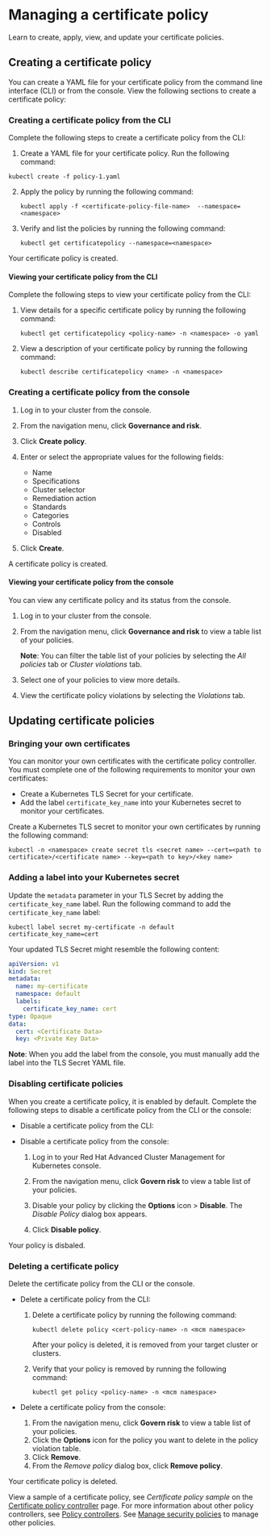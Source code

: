 # Managing a certificate policy

Learn to create, apply, view, and update your certificate policies.

## Creating a certificate policy 

You can create a YAML file for your certificate policy from the command line interface (CLI) or from the console. View the following sections to create a certificate policy:

### Creating a certificate policy from the CLI

Complete the following steps to create a certificate policy from the CLI:

1. Create a YAML file for your certificate policy. Run the following command:

  ```
  kubectl create -f policy-1.yaml
  ```

2. Apply the policy by running the following command:

   ```
   kubectl apply -f <certificate-policy-file-name>  --namespace=<namespace>
   ```

3. Verify and list the policies by running the following command:

   ```
   kubectl get certificatepolicy --namespace=<namespace>
   ```

Your certificate policy is created.

#### Viewing your certificate policy from the CLI

Complete the following steps to view your certificate policy from the CLI:

1. View details for a specific certificate policy by running the following command:

   ```
   kubectl get certificatepolicy <policy-name> -n <namespace> -o yaml
   ```

2. View a description of your certificate policy by running the following command:

   ```
   kubectl describe certificatepolicy <name> -n <namespace>
   ```

### Creating a certificate policy from the console

1. Log in to your cluster from the console.
2. From the navigation menu, click **Governance and risk**.
3. Click **Create policy**.
4. Enter or select the appropriate values for the following fields:
   * Name
   * Specifications
   * Cluster selector
   * Remediation action
   * Standards
   * Categories
   * Controls
   * Disabled

5. Click **Create**.

A certificate policy is created. 

#### Viewing your certificate policy from the console

You can view any certificate policy and its status from the console.

1. Log in to your cluster from the console.
2. From the navigation menu, click **Governance and risk** to view a table list of your policies.

   **Note**: You can filter the table list of your policies by selecting the _All policies_ tab or _Cluster violations_ tab.
4. Select one of your policies to view more details.
5. View the certificate policy violations by selecting the _Violations_ tab. 

## Updating certificate policies

### Bringing your own certificates

You can monitor your own certificates with the certificate policy controller. You must complete one of the following requirements to monitor your own certificates:

* Create a Kubernetes TLS Secret for your certificate.
* Add the label `certificate_key_name` into your Kubernetes secret to monitor your certificates.

Create a Kubernetes TLS secret to monitor your own certificates by running the following command:

   ```
   kubectl -n <namespace> create secret tls <secret name> --cert=<path to certificate>/<certificate name> --key=<path to key>/<key name>
   ```

### Adding a label into your Kubernetes secret

Update the `metadata` parameter in your TLS Secret by adding the `certificate_key_name` label. Run the following command to add the `certificate_key_name` label:

   ```
   kubectl label secret my-certificate -n default certificate_key_name=cert
   ```

   Your updated TLS Secret might resemble the following content:

   ```yaml
   apiVersion: v1
   kind: Secret
   metadata:
     name: my-certificate
     namespace: default
     labels:
       certificate_key_name: cert
   type: Opaque
   data:
     cert: <Certificate Data>
     key: <Private Key Data>
   ```
   **Note**: When you add the label from the console, you must manually add the label into the TLS Secret YAML file.

### Disabling certificate policies

When you create a certificate policy, it is enabled by default. Complete the following steps to disable a certificate policy from the CLI or the console:

* Disable a certificate policy from the CLI:

<!--add info here-->

* Disable a certificate policy from the console:

  1. Log in to your Red Hat Advanced Cluster Management for Kubernetes console.

  2. From the navigation menu, click **Govern risk** to view a table list of your policies.

  3. Disable your policy by clicking the **Options** icon > **Disable**. The _Disable Policy_ dialog box appears.

  4. Click **Disable policy**.

Your policy is disbaled.

### Deleting a certificate policy

Delete the certificate policy from the CLI or the console. 

* Delete a certificate policy from the CLI:

  1. Delete a certificate policy by running the following command: <!--verify command `namespace`-->

      ```
      kubectl delete policy <cert-policy-name> -n <mcm namespace>  
      ```

      After your policy is deleted, it is removed from your target cluster or clusters.

  2. Verify that your policy is removed by running the following command:

      ```
      kubectl get policy <policy-name> -n <mcm namespace>
      ```
      
* Delete a certificate policy from the console:

  1. From the navigation menu, click **Govern risk** to view a table list of your policies.
  2. Click the **Options** icon for the policy you want to delete in the policy violation table.
  3. Click **Remove**.
  4. From the _Remove policy_ dialog box, click **Remove policy**.

Your certificate policy is deleted.
   
View a sample of a certificate policy, see _Certificate policy sample_ on the [Certificate policy controller](cert_policy_ctrl.md) page. For more information about other policy controllers, see [Policy controllers](policy_controllers.md). See [Manage security policies](manage_policy_overview.md) to manage other policies.
